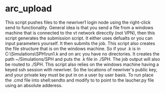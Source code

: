 # arc_upload
This script pushes files to the newriver1 login node using the right-click send to functionality. General idea is that you send a file from a windows machine that is connected to the vt network direcctly (not VPN), then this script generates the submission script. It either uses defualts or you can input parameters yourself. It then submits the job. This script also creates the file structure that is on the windows machine. So if your .k is in C:\Simulations\SPH\run1.k and on arc you have no directories. It creates the path ~/Simulations/SPH and puts the .k file in ./SPH. The job output will also be routed to ./SPH. This script also relies on the windows machine having a keyed ssh session with newriver. So the locations of newriver's public key, and your private key must be put in on a user by user basis. 
To run place the .cmd file into shell:sendto and modify to to point to the laucher.py file using an absolute adderess. 
